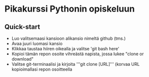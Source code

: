 # Pikakurssi Pythonin opiskeluun

## Quick-start
- Luo valitsemaasi kansioon alikansio nimeltä github (tms.)
- Avaa juuri luomasi kansio
- Klikkaa taustaa hiiren oikealla ja valitse 'git bash here'
- Kopioi tämän repon osoite vihreästä napista, jossa lukee "clone or download"
- Valitse git-terminaalisi ja kirjoita '''git clone [URL]''' (korvaa URL kopioimallasi repon osoitteella

